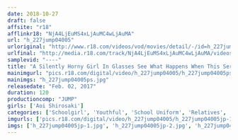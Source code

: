 ```yaml
---
date: 2018-10-27
draft: false
affsite: "r18"
afflinkr18: "NjA4LjEuMS4xLjAuMC4wLjAuMA"
url: "h_227jump04005"
urloriginal: "http://www.r18.com/videos/vod/movies/detail/-/id=h_227jump04005"
urlfinal: "http://media.r18.com/track/NjA4LjEuMS4xLjAuMC4wLjAuMA/videos/vod/movies/detail/-/id=h_227jump04005"
samplevid: "----"
title: "A Silently Horny Girl In Glasses See What Happens When This Serious Barely Legal Girl Takes Off Her Glasses... Aoi"
mainimgurl: "pics.r18.com/digital/video/h_227jump04005/h_227jump04005ps.jpg"
mainimgs: "h_227jump04005ps.jpg"
releasedate: "Feb. 02, 2017"
duration: 120
productioncomp: "JUMP"
girls: ['Aoi Shirosaki']
categories: ['Schoolgirl', 'Youthful', 'School Uniform', 'Relatives', 'Featured Actress', 'Masturbation']
imgurls: ['pics.r18.com/digital/video/h_227jump04005/h_227jump04005jp-1.jpg', 'pics.r18.com/digital/video/h_227jump04005/h_227jump04005jp-2.jpg', 'pics.r18.com/digital/video/h_227jump04005/h_227jump04005jp-3.jpg', 'pics.r18.com/digital/video/h_227jump04005/h_227jump04005jp-4.jpg', 'pics.r18.com/digital/video/h_227jump04005/h_227jump04005jp-5.jpg', 'pics.r18.com/digital/video/h_227jump04005/h_227jump04005jp-6.jpg', 'pics.r18.com/digital/video/h_227jump04005/h_227jump04005jp-7.jpg', 'pics.r18.com/digital/video/h_227jump04005/h_227jump04005jp-8.jpg', 'pics.r18.com/digital/video/h_227jump04005/h_227jump04005jp-9.jpg', 'pics.r18.com/digital/video/h_227jump04005/h_227jump04005jp-10.jpg', 'pics.r18.com/digital/video/h_227jump04005/h_227jump04005jp-11.jpg', 'pics.r18.com/digital/video/h_227jump04005/h_227jump04005jp-12.jpg', 'pics.r18.com/digital/video/h_227jump04005/h_227jump04005jp-13.jpg', 'pics.r18.com/digital/video/h_227jump04005/h_227jump04005jp-14.jpg', 'pics.r18.com/digital/video/h_227jump04005/h_227jump04005jp-15.jpg', 'pics.r18.com/digital/video/h_227jump04005/h_227jump04005jp-16.jpg', 'pics.r18.com/digital/video/h_227jump04005/h_227jump04005jp-17.jpg', 'pics.r18.com/digital/video/h_227jump04005/h_227jump04005jp-18.jpg', 'pics.r18.com/digital/video/h_227jump04005/h_227jump04005jp-19.jpg', 'pics.r18.com/digital/video/h_227jump04005/h_227jump04005jp-20.jpg']
imgs: ['h_227jump04005jp-1.jpg', 'h_227jump04005jp-2.jpg', 'h_227jump04005jp-3.jpg', 'h_227jump04005jp-4.jpg', 'h_227jump04005jp-5.jpg', 'h_227jump04005jp-6.jpg', 'h_227jump04005jp-7.jpg', 'h_227jump04005jp-8.jpg', 'h_227jump04005jp-9.jpg', 'h_227jump04005jp-10.jpg', 'h_227jump04005jp-11.jpg', 'h_227jump04005jp-12.jpg', 'h_227jump04005jp-13.jpg', 'h_227jump04005jp-14.jpg', 'h_227jump04005jp-15.jpg', 'h_227jump04005jp-16.jpg', 'h_227jump04005jp-17.jpg', 'h_227jump04005jp-18.jpg', 'h_227jump04005jp-19.jpg', 'h_227jump04005jp-20.jpg']
---
```

